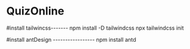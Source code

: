 # QuizOnline
#install tailwincss-------
npm install -D tailwindcss
npx tailwindcss init

#install antDesign -----------------
npm install antd
